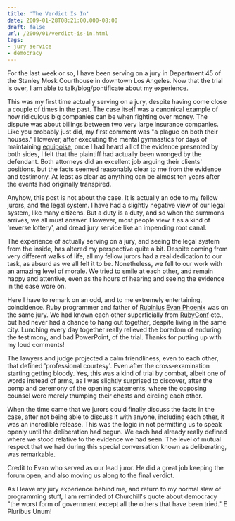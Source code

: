 ```yaml
---
title: 'The Verdict Is In'
date: 2009-01-28T08:21:00.000-08:00
draft: false
url: /2009/01/verdict-is-in.html
tags: 
- jury service
- democracy
---
```


For the last week or so, I have been serving on a jury in Department 45 of the Stanley Mosk Courthouse in downtown Los Angeles. Now that the trial is over, I am able to talk/blog/pontificate about my experience.  
  
This was my first time actually serving on a jury, despite having come close a couple of times in the past. The case itself was a canonical example of how ridiculous big companies can be when fighting over money. The dispute was about billings between two very large insurance companies. Like you probably just did, my first comment was "a plague on both their houses." However, after executing the mental gymnastics for days of maintaining [equipoise](http://en.wikipedia.org/wiki/Equipoise), once I had heard all of the evidence presented by both sides, I felt that the plaintiff had actually been wronged by the defendant. Both attorneys did an excellent job arguing their clients' positions, but the facts seemed reasonably clear to me from the evidence and testimony. At least as clear as anything can be almost ten years after the events had originally transpired.  
  
Anyhow, this post is not about the case. It is actually an ode to my fellow jurors, and the legal system. I have had a slightly negative view of our legal system, like many citizens. But a duty is a duty, and so when the summons arrives, we all must answer. However, most people view it as a kind of 'reverse lottery', and dread jury service like an impending root canal.  
  
The experience of actually serving on a jury, and seeing the legal system from the inside, has altered my perspective quite a bit. Despite coming from very different walks of life, all my fellow jurors had a real dedication to our task, as absurd as we all felt it to be. Nonetheless, we fell to our work with an amazing level of morale. We tried to smile at each other, and remain happy and attentive, even as the hours of hearing and seeing the evidence in the case wore on.  
  
Here I have to remark on an odd, and to me extremely entertaining, coincidence. Ruby programmer and father of [Rubinius](http://rubini.us/) [Evan Phoenix](http://blog.fallingsnow.net/) was on the same jury. We had known each other superficially from [RubyConf](http://rubyconf.org/) etc., but had never had a chance to hang out together, despite living in the same city. Lunching every day together really relieved the boredom of enduring the testimony, and bad PowerPoint, of the trial. Thanks for putting up with my loud comments!  
  
The lawyers and judge projected a calm friendliness, even to each other, that defined 'professional courtesy'. Even after the cross-examination starting getting bloody. Yes, this was a kind of trial by combat, albeit one of words instead of arms, as I was slightly surprised to discover, after the pomp and ceremony of the opening statements, where the opposing counsel were merely thumping their chests and circling each other.  
  
When the time came that we jurors could finally discuss the facts in the case, after not being able to discuss it with anyone, including each other, it was an incredible release. This was the logic in not permitting us to speak openly until the deliberation had begun. We each had already really defined where we stood relative to the evidence we had seen. The level of mutual respect that we had during this special conversation known as deliberating, was remarkable.  
  
Credit to Evan who served as our lead juror. He did a great job keeping the forum open, and also moving us along to the final verdict.  
  
As I leave my jury experience behind me, and return to my normal slew of programming stuff, I am reminded of Churchill's quote about democracy "the worst form of government except all the others that have been tried." E Pluribus Unum!